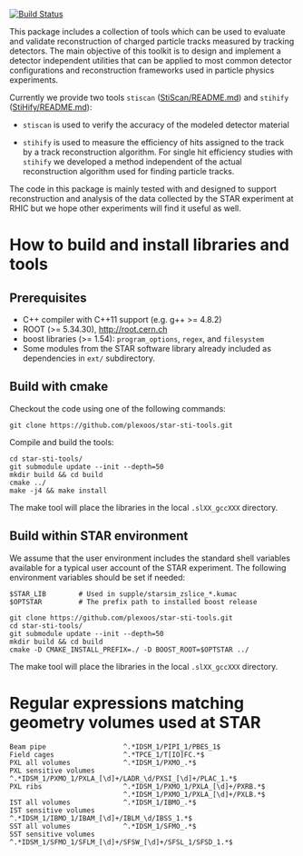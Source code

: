 [![Build Status](https://travis-ci.org/plexoos/star-sti-tools.svg?branch=master)](https://travis-ci.org/plexoos/star-sti-tools)

This package includes a collection of tools which can be used to evaluate and
validate reconstruction of charged particle tracks measured by tracking
detectors. The main objective of this toolkit is to design and implement
a detector independent utilities that can be applied to most common detector
configurations and reconstruction frameworks used in particle physics
experiments.

Currently we provide two tools `stiscan`
([StiScan/README.md](StiScan/README.md)) and `stihify`
([StiHify/README.md](StiHify/README.md)):

- `stiscan` is used to verify the accuracy of the modeled detector material

- `stihify` is used to measure the efficiency of hits assigned to the track by a
track reconstruction algorithm. For single hit efficiency studies with `stihify`
we developed a method independent of the actual reconstruction algorithm used
for finding particle tracks.

The code in this package is mainly tested with and designed to support
reconstruction and analysis of the data collected by the STAR experiment at RHIC
but we hope other experiments will find it useful as well.


How to build and install libraries and tools
============================================


Prerequisites
-------------

- C++ compiler with C++11 support (e.g. g++ >= 4.8.2)
- ROOT (>= 5.34.30), http://root.cern.ch
- boost libraries (>= 1.54): `program_options`, `regex`, and `filesystem`
- Some modules from the STAR software library already included as dependencies
in `ext/` subdirectory.


Build with cmake
----------------

Checkout the code using one of the following commands:

    git clone https://github.com/plexoos/star-sti-tools.git

Compile and build the tools:

    cd star-sti-tools/
    git submodule update --init --depth=50
    mkdir build && cd build
    cmake ../
    make -j4 && make install

The make tool will place the libraries in the local `.slXX_gccXXX` directory.


Build within STAR environment
-----------------------------

We assume that the user environment includes the standard shell variables
available for a typical user account of the STAR experiment. The following
environment variables should be set if needed:

    $STAR_LIB        # Used in supple/starsim_zslice_*.kumac
    $OPTSTAR         # The prefix path to installed boost release

    git clone https://github.com/plexoos/star-sti-tools.git
    cd star-sti-tools/
    git submodule update --init --depth=50
    mkdir build && cd build
    cmake -D CMAKE_INSTALL_PREFIX=./ -D BOOST_ROOT=$OPTSTAR ../

The make tool will place the libraries in the local `.slXX_gccXXX` directory.


Regular expressions matching geometry volumes used at STAR
==========================================================

    Beam pipe                   ^.*IDSM_1/PIPI_1/PBES_1$
    Field cages                 ^.*TPCE_1/T[IO]FC.*$
    PXL all volumes             ^.*IDSM_1/PXMO_.*$
    PXL sensitive volumes       ^.*IDSM_1/PXMO_1/PXLA_[\d]+/LADR_\d/PXSI_[\d]+/PLAC_1.*$
    PXL ribs                    ^.*IDSM_1/PXMO_1/PXLA_[\d]+/PXRB.*$
                                ^.*IDSM_1/PXMO_1/PXLA_[\d]+/PXLB.*$
    IST all volumes             ^.*IDSM_1/IBMO_.*$
    IST sensitive volumes       ^.*IDSM_1/IBMO_1/IBAM_[\d]+/IBLM_\d/IBSS_1.*$
    SST all volumes             ^.*IDSM_1/SFMO_.*$
    SST sensitive volumes       ^.*IDSM_1/SFMO_1/SFLM_[\d]+/SFSW_[\d]+/SFSL_1/SFSD_1.*$
